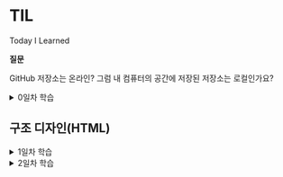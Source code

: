 # TIL
Today I Learned

**질문**

GitHub 저장소는 온라인? 그럼 내 컴퓨터의 공간에 저장된 저장소는 로컬인가요?

<details>
	<summary>0일차 학습</summary>

- GitHub 계정 생성
- GitHub 저장소 생성
- GitKraken 설치
- GitKraken을 사용하여 GitHub 저장소 데이터를 내 컴퓨터로 복제(Clone)

</details>



## 구조 디자인(HTML)
<details>
	<summary>1일차 학습</summary>

#### [HTML 이란?]

- HTML은 HyperText Markup Language로 구조를 설정할 때 사용하는 언어임
- 하이퍼링크 시스템을 가지고 있음
- 확장자 : .html

#### [시멘틱 마크업]
- 시멘틱 마크업(Semantic Markup)은 비주얼 디자인(모양, 색, 크기 등)이 목표가 아니라, 구조 설계(Structure Design)를 목표로 합니다
```html
<h1></h1> <!--제목 heading-->
<p></p> <!--단락 paragraph-->
```

#### [기본 문법]

- element : tag name / attribute name, value
- <여는 태그> 컨텐츠 </닫는 태그>
- <태그이름 속성="값"> 컨텐츠 </태그이름>
- (참고) 페이지 검사 -> console -> document.characterSet -> 문자 인코딩 반환 (UTF-8)
```html
<html>
	<head>
	<meta charset="utf-8">
		<title>HTML 문서 작성을 위한 기본 문법</title>
	</head>
	<body>
		<p title="Development"> 개발 도구(DevTools)</p>
	</body>
</html>
```

#### [텅 빈 요소]

- meta는 컨텐츠를 감싸지 않아 닫는 태그를 가지지 않음.
- 이를 Empty Element라고 함.

#### [표준 호환모드]

- html(root)는 자식을 둘 가지며 그 자식은 head와 body임. 
- head와 body는 각각 다른 성질의 자식들을 가질 수 있음. 

- DTD : 문서 유형 정의(Document Type Definition)
```html
<!DOCTYPE html> <!--웹표준문서-->
```

#### [주 언어 설정]

```html
<html lang="ko-KR"> <!--ko/en/es/ja 등..-->
```
- KR : Republic of Korea 지역(locale) 정보. ko 만 사용하면 한국어를 통칭
- (참고) en-GB ⇒ 영국 영어 / en-US ⇒ 미국 영어 / en-CA ⇒ 캐나다 영어

#### [제목과 단락]

- 제목 레벨(Level): 1 ~ 6단계에서 1단계는 문서에서 하나만 작성가능, 2단계부터는 여러개의 제목을 사용할 수 있음

```html
<h1>제목 1</h1> <!-- 문서에서 단 1회만 사용 (HTML5 표준 부터는 섹션 콘텐츠 마다 사용 가능) -->
<h1>제목 2</h1>
<h1>제목 3</h1>
<h1>제목 4</h1>
<h1>제목 5</h1>
<h1>제목 6</h1>

<!--주석-->

<p>단락</p>
```

#### [이미지와 피규어]

- img : image 태그
- figure : 이미지, 차트, 도표 등을 감싸는 태그
- alt(alternative) : 대체텍스트, 이미지를 분석하여 묘사할것.

```html
<figure>
  <img src="" alt="대체 텍스트">
  <figcaption>이미지 출처 등 캡션</figcaption>
</figure>
```

#### [문법 검사]
- validator.w3.org : 문법 유효성 검사
- entitycode.com : entitycode

```html
&lt; &gt; &copy; &midot; &nbsp; &amp;
```

#### [순차/비순차 목록]

- ul : unordered lists 비순차 목록
- ol : ordered lists 순차 목록
- li : list Item

</details>

<details>
	<summary>2일차 학습</summary>

#### [앵커와 하이퍼링크]

- anchor : 현재 페이지에서 위치 이동
- hyperlink : 다른 창으로 이동
- target= "＿blank" : 새창(새탭)열림
- href="mailto:" : 이메일 링크

```html
<!--anchor-->
<a href="#intro">소개</a>
<h3 id="intro">소개</h3><!-- 위 링크를 누르면 여기로 이동 -->
<!--hyperlink-->
<a href="http://naver.com" target="_blank">
  <img src="img경로" alt="NAVER logo" />네이버
</a>
```

#### [설명 목록]

- dl : 설명목록(Description lists)
- dt : 용어(Definition Term)
- dd : 설명(Definition Description)

```html
<dl>
  <!--1-->
  <dt>용어</dt>
  <dd>설명</dd>
  <!--2-->
  <dt>용어</dt>
  <dt>용어</dt>
  <dt>용어</dt>
  <dd>설명</dd>
  <!--3-->
  <dt>용어</dt>
  <dd>설명</dd>
  <dd>설명</dd>
  <dd>설명</dd>
</dl>
```

#### [인용과 줄 바꿈]
- q (quote) : 짧은 인라인 인용문. ("") 사용가능 / 강조용으로 쓰인 경우 <q> 사용 불가. / 중첩가능
- blockquote : 긴 인용문
- cite(citation) : 출처 정보

```html
<p>어렸을 때 어른들이 <q>너 많이 컸구나</q> 하면 그게 굉장한 칭찬으로 느껴졌었습니다. 다만 시간이 지난 것뿐인데… 지금은 <q>너 아직도 노안이 안 왔구나</q> <q>너 아직 머리숱이 많구나 (혹은 너 아직도 흰머리가 덜 났구나)</q> 등의 이야기가 퍽 반갑습니다. 어렸을 때는 시간이 흐른 것 때문에 칭찬받고, 나이 들어서는 시간을 비껴간 것 때문에 칭찬 비슷한 것을 듣습니다.</p>
```
```html
<figure>
    <img src="images/sbs-drama__do-you-want-to-kiss-first.png" alt="">
    <figcaption>-이미지 출처: SBS &lt;키스 먼저 할까요?&gt; 방송화면 캡쳐-</figcaption>
  </figure>
```
```html
  <blockquote>
    <p>“…우리 같은 여자들은.”</p>
    <p>“우리?”</p>
    <p>“시절이 끝난 여자들이요. 꽃이 아닌 풀떼기가 된…(중략)”</p>
    <p>“당신 아직 안 늙었어.”</p>
    <p>“맞아요. 안 늙었어요, 나는 아직.<br>그렇게 안 봐주는 세상 때문에 매 순간 늙고 있어서 그렇지.”</p>
    <cite>_SBS 드라마 &lt;키스 먼저 할까요?&gt; 중에서</cite>
  </blockquote>
```

#### [어휘 요소들]
의미 요소(Semantic Elements)
- 강조의 의미를 부여하는 용도

&lt;strong&gt; : 내용의 중요성(importance), 심각성(seriousness), 긴급성(urgency)을 강조할 경우 사용

- [중요성] : 제목/캡션의 글자 중 일부를 더욱 강조하는데 사용
```html
<h1>챕터 1: <strong>연습</strong></h1>
	
<figcaption>피규어 1. <strong>개미 식민지 역학</strong>. 이 식민지 지역의 개미는 열원(왼쪽 위)과 식량 공급원(오른쪽 아래)의 영향을 받습니다.</figcaption>
		
<h1><strong>꽃, 꿀벌, 꿀</strong> 그리고 내가 이해하지 못하는 다른 요소</h1>
```

- [심각성] : 경고 또는 주의를 주고자 할 때 사용
```html	
	<p>
		<strong>경고.</strong> 이 지하 감옥은 위험합니다.
		<strong>오리 때를 피하세요.</strong> 찾은 금은 가지고 떠나세요.
		<strong>
			<strong>다이아몬드는 사용하지 마세요.</strong>,
			그것을 사용하면 폭발할 것이며
			<strong>10미터 내에 있는 모든 것을 파괴할 것입니다.</strong>
		</strong>
		당신에게 경고 했습니다.
	</p>
```
- [긴급성] : 문서의 다른 부분보다 빨리 보아야 하는 내용을 나타내는데 사용
```html
	<p>리마인더 시스템 Remy에 오신 것을 환영합니다.</p>
	<p>오늘 할 일1</p>
	<ul>
		<li><p><strong>오븐을 끕니다.</p></strong></li>
		<li><p>휴지통에 불필요한 것을 버립니다.</p></li>
		<li><p>세탁을 합니다.</p></li>
	</ul>
```
<em> : 특정 내용의 스트레스(Stress) 강조(Emphasis) - 문장 의미를 변경

	강조가 없는 예
	```html
	<p>고양이는 귀여운 동물입니다.</p>
	```
	고양이(종)을 강조한 예
	```html
	<p><em>고양이</em>는 귀여운 동물입니다.</p>
	```
	귀여운(형용사)을 강조한 예
	```html
	<p>고양이는 <em>귀여운</em> 동물입니다.</p>
	```
	문장 전체를 강조한 예 (느낌표 사용)
	```html
	<p><em>고양이는 귀여운 동물입니다!</em></p>
	```
<b> : 단순히 다른 글자와 구분된 용도로 사용. 문서 요약의 주요 단어, 리뷰 제품 이름 등

	아래 조선에 부합하지 않을 경우 최종적으로 b 요소 사용을 고려

	제목은 h1 ~ h6 요소를 사용하고,
	강조는 em 요소를 사용해야 하며,
	중요도는 strong 요소로 표시 되어야 하고,
	표시 또는 강조 표시된 텍스트는 mark 요소를 사용.

	b 요소 사용 예시
	```html
	<p>
		작은 방에 들어가니 <b>낡은 액자</b>와 <b>거미줄이 엮인 손전등</b>이 탁자에 놓여있었다.
	</p>
	```
<i> : 다른 글자와 구분된 용도로 사용. 기술적 용어, 다른 언어(목소리), 인물의 생각 등을 표현

	i 요소 사용 예시
	```html
	<p><i class="taxonomy">펠리스 실베스트리 카터스(Felis silvestris catus)</i>는 귀여워요.</p>
	<p><i>산문 내용</i> 용어는 위에 기술되어 있습니다.</p>
	<p>
		Galileo Galilei는 재판을 받고 나오면서
		<i lang="la">"E pur si muove."</i>
		라고 말했습니다.
	</p>
	```
	꿈의 연속된 장면을 i 요소로 사용한 예시
	```html
	<p>Raymond는 잠을 자려고 했습니다.</p>
	<p>
		<i>그 배는 목요일에 멀리 출항합니다.</i>, 그는 꿈을 꾸었습니다.
		<i>그 배는 아름다운 공주 Carey를 포함하여 많은 사람들이 타고 있었습니다.
		그는 그녀가 자신을 알아주기를 매일 밤낮으로 원했지만 그런 일은 일어나지 않았습니다.</i>
	</p>
	<p><i>마지막 날 밤 그는 용기를 내어 그녀에게 말을 걸었습니다.</i></p>
	<p>Raymond는 화재 경보기 알람 소리에 눈이 띄였습니다.</p>
	```
	
#### [섹션/메인 요소]

루트 섹션(Root Section) 요소

	"<body>"
	- 문서에서 단 1번만 사용 가능.


  섹션(Sections) 요소들
  - 섹션 요소는 일반적인 컨테이너 요소가 아니며, 문서 개요에
    명시적으로 나열되는 경우에만 섹션 요소가 적합하다는 규칙이 있다.
    일반적인 컨테이너 요소로는 <div>, <span> 등이 있다.

    <article>
    - 문서, 페이지, 애플리케이션, 사이트 등에 포함된 독립적인 섹션을 말한다.
      잡지, 신문, 논문, 에세이, 보고서, 블로그, 기타 소설 미디어 일 수 있음.
      일반적인 규칙은 article 요소의 내용이 문서 개요에 명시적으로 나열되는
      경우에만 적합하다. 각 article 요소는 일반적으로 요소의 하위 항목으로
      제목(h1~h6 요소)을 포함시켜 식별해야 한다.

      [예시]
	  ```html
      <aticle>
        <h2>기사 제목</h2>
        ...
      </aticle>
		```
    <section>
    - section 요소는 문서, 애플리케이션의 일반적인 섹션을 말한다.
      이 컨텍스트의 섹션은 주제별로 그룹화 된 콘텐츠이다.
      웹 사이트의 섹션은 소개(introduction), 뉴스 항목(news item),
      연락처 정보(contact information)를 위한 섹션으로 나눌 수 있다.

      [참고]
      콘텐츠가 사이트에 포함된 독립적인 섹션의 성향이 크다면
      section 요소 대신 article 요소를 사용하는 것이 좋다.

    <aside>
    - 웹 사이트의 사이드바에 해당되는 부 콘텐츠(메인 콘텐츠와 분리된) 섹션을 말한다.

    <nav>
    - 다른 페이지로 이동하는 링크 또는 사이트 내 탐색 링크를 포함하는 섹션 요소이다.

      [참고]
      내용을 쉽게 이해할 수 있도록 nav 요소 내부에는 비순차 목록(ul)을 사용한다.
      사이트의 모든 링크를 nav에 포함하는 것은 아니며, 주로 사이트를 탐색하는 링크를 포함한다.
      사이트 하단에 위치한 링크는 footer 요소로도 충분하다.


  섹션 내부에 사용되는 요소들
    <heaader>
    - header 요소는 일반적으로 섹션의 제목, 목차, 검색, 로고 등을 포함하는데 사용한다.

    <footer>
    - footer 요소는 일반적으로 섹션의 저자, 링크, 저작권 정보 등을 포함하는데 사용한다.

  섹션과 헤딩
  - 헤딩(h1 ~ h6) 요소는 섹션의 제목에 해당된다.
  
  메인(Main) 요소
    <main>
    - 문서 또는 애플리케이션 body 요소의 메인 콘텐츠에 해당한다.
      main 요소는 섹션 요소가 아니며, 보이는 요소가 2개 이상이면 안된다.
      사용되지 않는 main 요소는 화면에서 감춤(hidden) 처리해야 한다.
      article, section, aside, nav 요소는 main 요소를 자식으로 포함할 수 없다.
      반대로 main 요소는 섹션 요소들을 포함할 수 있다.
      main 내부에는 header, footer 요소를 직접적으로 포함하지 않는다.

    [예시]
	```html
    <main>...</main>
    <main hidden>...</main>
    <main hidden>...</main>
	```
	
</details>
